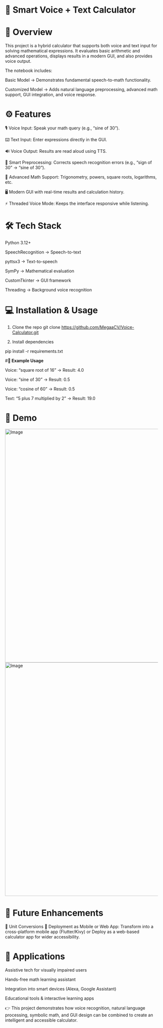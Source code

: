 # **🎤 Smart Voice + Text Calculator**
# **📌 Overview**

This project is a hybrid calculator that supports both voice and text input for solving mathematical expressions.
It evaluates basic arithmetic and advanced operations, displays results in a modern GUI, and also provides voice output.

The notebook includes:

Basic Model → Demonstrates fundamental speech-to-math functionality.

Customized Model → Adds natural language preprocessing, advanced math support, GUI integration, and voice response.

# **⚙️ Features**

🎙️ Voice Input: Speak your math query (e.g., “sine of 30”).

⌨️ Text Input: Enter expressions directly in the GUI.

🔊 Voice Output: Results are read aloud using TTS.

🧠 Smart Preprocessing: Corrects speech recognition errors (e.g., “sign of 30” → “sine of 30”).

📐 Advanced Math Support: Trigonometry, powers, square roots, logarithms, etc.

🖥️ Modern GUI with real-time results and calculation history.

⚡ Threaded Voice Mode: Keeps the interface responsive while listening.

# **🛠️ Tech Stack**

Python 3.12+

SpeechRecognition
 → Speech-to-text

pyttsx3
 → Text-to-speech

SymPy
 → Mathematical evaluation

CustomTkinter
 → GUI framework

Threading → Background voice recognition           

# **💻 Installation & Usage**
1. Clone the repo
git clone https://github.com/MegaaCV/Voice-Calculator.git

2. Install dependencies

pip install -r requirements.txt

#**🎯 Example Usage**

Voice: “square root of 16” → Result: 4.0

Voice: “sine of 30” → Result: 0.5

Voice: “cosine of 60” → Result: 0.5

Text: “5 plus 7 multiplied by 2” → Result: 19.0
# **📸 Demo**
<img width="1366" height="768" alt="Image" src="https://github.com/user-attachments/assets/928101fb-2f0e-465b-905c-ca2669860541" />

<img width="1366" height="768" alt="Image" src="https://github.com/user-attachments/assets/73e77c51-ca51-4134-a650-acdbed8726b0" />

# **🚀 Future Enhancements**

🔹 Unit Conversions
🔹 Deployment as Mobile or Web App:
                Transform into a cross-platform mobile app (Flutter/Kivy) or
                Deploy as a web-based calculator app for wider accessibility.

# **📌 Applications**

Assistive tech for visually impaired users

Hands-free math learning assistant

Integration into smart devices (Alexa, Google Assistant)

Educational tools & interactive learning apps

👉 This project demonstrates how voice recognition, natural language processing, symbolic math, and GUI design can be combined to create an intelligent and accessible calculator.
